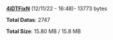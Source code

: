 [**4iDTFixN**](/data/4iDTFixN.txt) (12/11/22 - 16:48)- 13773 bytes

**Total Datas**: 2747

**Total Size**: 15.80 MB / 15.8 MB